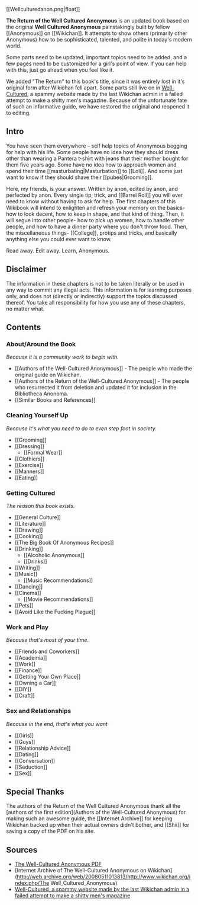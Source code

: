 [[Wellculturedanon.png|float]]

**The Return of the Well Cultured Anonymous** is an updated book based on the original **Well Cultured Anonymous** painstakingly built by fellow [[Anonymous]] on [[Wikichan]]. It attempts to show others (primarily other Anonymous) how to be sophisticated, talented, and polite in today's modern world.

Some parts need to be updated, important topics need to be added, and a few pages need to be customized for a girl's point of view. If you can help with this, just go ahead when you feel like it.

We added "The Return" to this book's title, since it was entirely lost in it's original form after Wikichan fell apart. Some parts still live on in [Well-Cultured](http://www.wellcultured.com), a spammy website made by the last Wikichan admin in a failed attempt to make a shitty men's magazine. Because of the unfortunate fate of such an informative guide, we have restored the original and reopened it to editing.

## Intro

You have seen them everywhere – self help topics of Anonymous begging for help with his life. Some people have no idea how they should dress other than wearing a Pantera t-shirt with jeans that their mother bought for them five years ago. Some have no idea how to approach women and spend their time [[masturbating|Masturbation]] to [[Loli]]. And some just want to know if they should shave their [[pubes|Grooming]].

Here, my friends, is your answer. Written by anon, edited by anon, and perfected by anon. Every single tip, trick, and [[Barrel Roll]] you will ever need to know without having to ask for help. The first chapters of this Wikibook will intend to enlighten and refresh your memory on the basics- how to look decent, how to keep in shape, and that kind of thing. Then, it will segue into other people- how to pick up women, how to handle other people, and how to have a dinner party where you don't throw food. Then, the miscellaneous things- [[College]], protips and tricks, and basically anything else you could ever want to know.

Read away. Edit away. Learn, Anonymous.

## Disclaimer

The information in these chapters is not to be taken literally or be used in any way to commit any illegal acts. This information is for learning purposes only, and does not (directly or indirectly) support the topics discussed thereof. You take all responsibility for how you use any of these chapters, no matter what.

## Contents

### About/Around the Book

*Because it is a community work to begin with.*

* [[Authors of the Well-Cultured Anonymous]] - The people who made the original guide on Wikichan.
* [[Authors of the Return of the Well-Cultured Anonymous]] - The people who resurrected it from deletion and updated it for inclusion in the Bibliotheca Anonoma.
* [[Similar Books and References]]

### Cleaning Yourself Up

*Because it's what you need to do to even step foot in society.*

* [[Grooming]]
* [[Dressing]]
  * [[Formal Wear]]
* [[Clothiers]]
* [[Exercise]]
* [[Manners]]
* [[Eating]]

### Getting Cultured

*The reason this book exists.*

* [[General Culture]]
* [[Literature]]
* [[Drawing]]
* [[Cooking]]
* [[The Big Book Of Anonymous Recipes]]
* [[Drinking]]
  * [[Alcoholic Anonymous]]
  * [[Drinks]]
* [[Writing]]
* [[Music]]
  * [[Music Recommendations]]
* [[Dancing]]
* [[Cinema]]
  * [[Movie Recommendations]]
* [[Pets]]
* [[Avoid Like the Fucking Plague]]

### Work and Play
*Because that's most of your time.*

* [[Friends and Coworkers]]
* [[Academia]]
* [[Work]]
* [[Finance]]
* [[Getting Your Own Place]]
* [[Owning a Car]]
* [[DIY]]
* [[Craft]]

### Sex and Relationships
*Because in the end, that's what you want*

* [[Girls]]
* [[Guys]]
* [[Relationship Advice]]
* [[Dating]]
* [[Conversation]]
* [[Seduction]]
* [[Sex]]

## Special Thanks

The authors of the Return of the Well Cultured Anonymous thank all the [authors of the first edition](Authors of the Well-Cultured Anonymous) for making such an awesome guide, the [[Internet Archive]] for keeping Wikichan backed up when their actual owners didn't bother, and [[Shii]] for saving a copy of the PDF on his site.

## Sources

* [The Well-Cultured Anonymous PDF](http://shii.org/b/the_well-cultured_anonymous.pdf)
* [Internet Archive of The Well-Cultured Anonymous on Wikichan](http://web.archive.org/web/20080511013813/http://www.wikichan.org/index.php/The Well_Cultured_Anonymous)
* [Well-Cultured, a spammy website made by the last Wikichan admin in a failed attempt to make a shitty men's magazine](http://www.wellcultured.com/)

